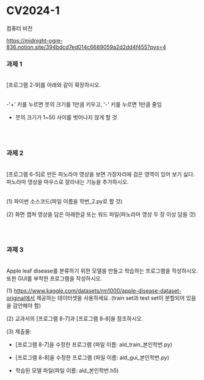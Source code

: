 # CV2024-1

컴퓨터 비전

https://midnight-ogre-836.notion.site/394bdcd7ed014c6689059a2d2dd4f455?pvs=4

<h3>과제 1</h3><br>
[프로그램 2-9]를 아래와 같이 확장하시오. <br><br>

-'+' 키를 누르면 붓의 크기를 1만큼 키우고, '-' 키를 누르면 1만큼 줄임

- 붓의 크기가 1~50 사이를 벗어나지 않게 할 것

<br>
<br>
<h3>과제 2</h3><br>
[프로그램 6-5]로 만든 파노라마 영상을 보면 가장자리에 검은 영역이 있어 보기 싫다. 파노라마 영상을 마우스로 잘라내는 기능을 추가하시오. <br><br>

(1) 파이썬 소스코드(파일 이름을 학번_2.py로 할 것)

(2) 화면 캡쳐 영상을 담은 아래한글 또는 워드 파일(파노라마 영상 두 장 이상 담을 것)

<br>
<br>
<h3>과제 3</h3><br>
Apple leaf disease를 분류하기 위한 모델을 만들고 학습하는 프로그램을 작성하시오. 또한 GUI를 부착한 프로그램을 작성하시오.<br>

(1) https://www.kaggle.com/datasets/rm1000/apple-disease-dataset-original에서 제공하는 데이터셋을 사용하세요. (train set과 test set이 분할되어 있음을 감안해야 함) 

(2) 교과서의 [프로그램 8-7]과 [프로그램 8-8]을 참조하시오.

(3) 제출물:

- [프로그램 8-7]을 수정한 프로그램 (파일 이름: ald_train_본인학번.py)

- [프로그램 8-8]을 수정한 프로그램 (파일 이름: ald_gui_본인학번.py)

- 학습된 모델 파일(파일 이름: ald_본인학번.h5)

